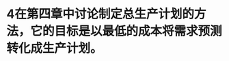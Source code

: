 # 4在第四章中讨论制定总生产计划的方法，它的目标是以最低的成本将需求预测转化成生产计划。


































































